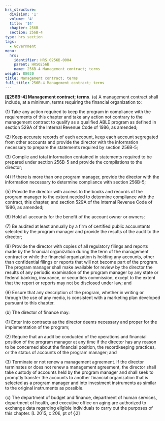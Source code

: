 ```yaml
---
hrs_structure:
  division: '1'
  volume: '4'
  title: '14'
  chapter: 256B
  section: 256B-4
type: hrs_section
tags:
  - Government
menu:
  hrs:
    identifier: HRS_0256B-0004
    parent: HRS0256B
    name: 256B-4 Management contract; terms
weight: 88020
title: Management contract; terms
full_title: 256B-4 Management contract; terms
---
```

**[§256B-4] Management contract; terms.** (a) A management contract shall include, at a minimum, terms requiring the financial organization to:

(1) Take any action required to keep the program in compliance with the requirements of this chapter and take any action not contrary to the management contract to qualify as a qualified ABLE program as defined in section 529A of the Internal Revenue Code of 1986, as amended;

(2) Keep accurate records of each account, keep each account segregated from other accounts and provide the director with the information necessary to prepare the statements required by section 256B-5;

(3) Compile and total information contained in statements required to be prepared under section 256B-5 and provide the compilations to the director;

(4) If there is more than one program manager, provide the director with the information necessary to determine compliance with section 256B-5;

(5) Provide the director with access to the books and records of the program manager to the extent needed to determine compliance with the contract, this chapter, and section 529A of the Internal Revenue Code of 1986, as amended;

(6) Hold all accounts for the benefit of the account owner or owners;

(7) Be audited at least annually by a firm of certified public accountants selected by the program manager and provide the results of the audit to the director;

(8) Provide the director with copies of all regulatory filings and reports made by the financial organization during the term of the management contract or while the financial organization is holding any accounts, other than confidential filings or reports that will not become part of the program. The program manager shall make available for review by the director the results of any periodic examination of the program manager by any state or federal banking, insurance, or securities commission, except to the extent that the report or reports may not be disclosed under law; and

(9) Ensure that any description of the program, whether in writing or through the use of any media, is consistent with a marketing plan developed pursuant to this chapter.

(b) The director of finance may:

(1) Enter into contracts as the director deems necessary and proper for the implementation of the program;

(2) Require that an audit be conducted of the operations and financial position of the program manager at any time if the director has any reason to be concerned about the financial position, the recordkeeping practices, or the status of accounts of the program manager; and

(3) Terminate or not renew a management agreement. If the director terminates or does not renew a management agreement, the director shall take custody of accounts held by the program manager and shall seek to promptly transfer the accounts to another financial organization that is selected as a program manager and into investment instruments as similar to the original instruments as possible.

(c) The department of budget and finance, department of human services, department of health, and executive office on aging are authorized to exchange data regarding eligible individuals to carry out the purposes of this chapter. [L 2015, c 206, pt of §2]